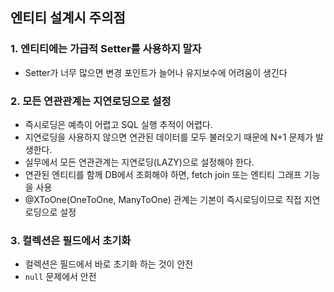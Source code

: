 ## 엔티티 설계시 주의점

### 1. 엔티티에는 가급적 Setter를 사용하지 말자
- Setter가 너무 많으면 변경 포인트가 늘어나 유지보수에 어려움이 생긴다

### 2. 모든 연관관계는 지연로딩으로 설정
- 즉시로딩은 예측이 어렵고 SQL 실행 추적이 어렵다.
- 지연로딩을 사용하지 않으면 연관된 데이터를 모두 불러오기 때문에 N+1 문제가 발생한다.
- 실무에서 모든 연관관계는 지연로딩(LAZY)으로 설정해야 한다.
- 연관된 엔티티를 함께 DB에서 조회해야 하면, fetch join 또는 엔티티 그래프 기능을 사용
- @XToOne(OneToOne, ManyToOne) 관계는 기본이 즉시로딩이므로 직접 지연로딩으로 설정

### 3. 컬렉션은 필드에서 초기화
- 컬렉션은 필드에서 바로 초기화 하는 것이 안전
- `null` 문제에서 안전


